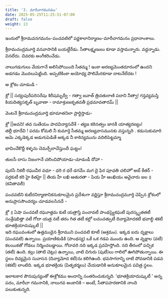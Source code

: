 ```yaml
---
title: '3. మారీచాగమనము'
date: 2025-05-25T11:25:51-07:00
draft: false
weight: 13
---
```


ఇందులో శ్రీరామవనగమనం-పంచవటిలో పర్ణశాలానిర్మాణం-మారీచాగమనం ప్రధానాంశాలు.

శ్రీరామచంద్రమూర్తి వనవాసానికి బయల్దేరేడు. సీతాలక్ష్మణులు కూడా వస్తామన్నారు. వద్దన్నాడు. వినలేదు. చివరకు అంగీకరించేడు.

నాలుగడుగులు వేయగానే అలిసిపోయింది సీతమ్మ ! ఇంకా అరణ్యమెంతదూరంలో ఉందని అడగడం మొదలుపెట్టింది. అప్పటికింకా అయోధ్య పొలిమేరకూడా దాటనేలేదట ! 

ఆ శ్లోకం చూడండి -

<div class="tel_shloka">
శ్లో || సద్యఃపురీపరిసరేషు శిరీషమృద్వీ - 
గత్వా జవాత్ త్రిచతురాణి పదాని నీత్వా! 
గన్తవ్యమస్తి కియదిత్యసకృత్ బృవాణా -
రామాశ్రుణఃకృతవతీ ప్రథమావతారమ్ ||
</div>

వెంటనే శ్రీరామచంద్రమూర్తి భూమాతనిలా ప్రార్థిస్తాడు-

<div class="tel_shloka">
శ్లో ||అవని! తవ సుతేయం పాదవిన్యాసదేశే -
త్యజ కఠినత్వం జానకీ యాత్యరణ్యం!
</div>

<div class="telugu">
తల్లీ భూదేవి ! పరమ కోమలి నీ కుమార్తె సీతమ్మ అరణ్యవాసమునకు వస్తున్నది . కడుసుకుమారి ఆమె  ఎక్కడెక్కడ అడుగుపెడితే అక్కడ నీ కాఠిన్యమును వదిలిపెట్టమ్మా 

భావించేకొద్దీ కళ్ళను చెమర్చేలాచేస్తుందీ ఘట్టం!

తులసీ దాసు నిజంగానే చలించిపోయాడు-చూడండీ దోహా -
</div>

<div class="tel_shloka">
పురసే నికలీ రఘువీర వధూ - ధరి ర ధరే డగమేఁ మగ దై 
ఫిర పూఛతి చలిహో అబ్ కేతర్ - పర్లకుటీ కరి హై కితహై ||
తియ హీ లఖి ఆతురతా - పియ హీ ఆంఖియఁ ఆవైచారు జల ॥ (కవితావలీ)
</div>

పంచవటిని కుటీరనిర్మాణానికనుకూలమైన ప్రదేశంగా వర్ణిస్తూ శ్రీరామచంద్రమూర్తి చెప్పిన శ్లోకంలో అనుప్రాససౌందర్యం చూడవలసినదే -

<div class="tel_shloka">
శ్లో ॥ ఏషా పంచవటీ రఘూత్తమ కుటీ యత్రాస్తి పంచావటీ 
పాంథస్యైకఘటీ పురస్కృతతటీ సంశ్లేషభిత్తా వటీ 
గోదా యత్ర నటీ తరం గిత తటీ కల్లో లచంచత్పుటీ
దివ్యామోదకటీ భవాబ్ధి శకటీ భూతక్రియాదుష్కుటీ ||
</div>


<div class="tel_parayana">
ఇది రఘువంశంలో ఉత్తముడైన శ్రీరాముని పంచవటి కూటీ (ఆశ్రమం).
ఇక్కడ ఐదు వృక్షాలు (పంచవటి) ఉన్నాయి.
ప్రయాణికుడికి (పాంథస్య) ఒకే ఒక గడప ముందు ఉంది.
ఆ వృక్షాల (వటీ) కలయికతో గోడలు నిర్మించబడ్డాయి.
గోదావరి నది ఇక్కడ ప్రవహిస్తోంది.
నది తీరంలో పచ్చిక (తటీ) ఉంది.
కల్లు (తాటి చెట్లు) ఉన్నాయి, వాటి చిగురు (పుటీ)లు గాలిలో ఊగిపోతున్నాయి.
ఈ స్థలం దివ్యమైన సువాసన (దివ్యామోద కటీ)ను కలిగిఉంది.
భవసాగరాన్ని దాటి పోవడానికి పడవ (శకటీ) లాంటిది.
ఇక్కడ భూతక్రియ (పితృకర్మలు) చేయడానికి అనుకూలమైన పవిత్ర స్థలం.
</div>

 
ఇలాటకార పౌనఃపున్యంతో ఈశ్లోకము అందాన్ని సంతరించుకున్నది. ‘భూతక్రియాదుష్కుటీ ' అన్న పదం, మారీచా గమనానికి, నాలుగవ అంకానికి – అంటే, సీతాపహరణానికి నాంది పలుకుతున్నది.
